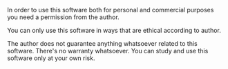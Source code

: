 In order to use this software both for personal and
commercial purposes you need a permission from
the author.

You can only use this software in ways that
are ethical according to author.

The author does not guarantee anything whatsoever
related to this software. There's no
warranty whatsoever. You can study and use this software
only at your own risk.
